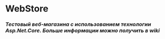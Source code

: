 # WebStore

### _Тестовый веб-магазина с использованием технологии Asp.Net.Core. Больше информации можно получить в wiki_
